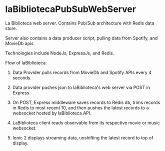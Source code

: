 # laBibliotecaPubSubWebServer
La Biblioteca web server.  Contains Pub/Sub architecture with Redis data store.

Server also contains a data producer script, pulling data from 
Spotify, and MovieDb apis

Technologies include NodeJs, ExpressJs, and Redis.

Flow of laBiblioteca:

1) Data Provider pulls records from MovieDb and Spotify APIs every 4 seconds.

2) Data provider pushes json to laBiblioteca's web server via POST in Express.

3) On POST, Express middleware saves records to Redis db, trims records in Redis to most recent 10, and then pushes the latest records to a websocket hosted by laBiblioteca API.

4) LaBiblioteca client reads observable from its respective movie or music websocket.

5) Ionic 2 displays streaming data, unshifting the latest record to top of display.
